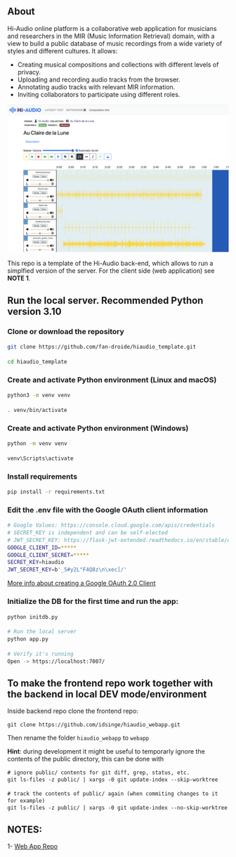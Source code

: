 ## About

Hi-Audio online platform is a collaborative web application for musicians and researchers in the MIR (Music Information Retrieval) domain, with a view to build a public database of music recordings from a wide variety of styles and different cultures. It allows:

- Creating musical compositions and collections with different levels of privacy.
- Uploading and recording audio tracks from the browser.
- Annotating audio tracks with relevant MIR information.
- Inviting collaborators to participate using different roles.

![screenshot](doc/screenshot.png)

This repo is a template of the Hi-Audio back-end, which allows to run a simplfied version of the server. For the client side (web application) see **NOTE 1**.

## Run the local server. Recommended Python version 3.10

### Clone or download the repository
```bash
git clone https://github.com/fan-droide/hiaudio_template.git

cd hiaudio_template
```
### Create and activate Python environment (Linux and macOS)
```bash
python3 -m venv venv

. venv/bin/activate
```

### Create and activate Python environment (Windows)
```bash
python -m venv venv

venv\Scripts\activate
```

### Install requirements
```bash
pip install -r requirements.txt
```

### Edit the .env file with the Google OAuth client information
```bash
# Google Values: https://console.cloud.google.com/apis/credentials
# SECRET_KEY is independent and can be self-elected
# JWT_SECRET_KEY: https://flask-jwt-extended.readthedocs.io/en/stable/options.html#JWT_SECRET_KEY
GOOGLE_CLIENT_ID=*****
GOOGLE_CLIENT_SECRET=*****
SECRET_KEY=hiaudio
JWT_SECRET_KEY=b'_5#y2L"F4Q8z\n\xec]/'
```
[More info about creating a Google OAuth 2.0 Client](https://github.com/fan-droide/hiaudio_template/wiki/Create-a-Google-OAuth-2.0-Client)

### Initialize the DB for the first time and run the app:
```bash
python initdb.py

# Run the local server 
python app.py

# Verify it's running
Open -> https://localhost:7007/
```

## To make the frontend repo work together with the backend in local DEV mode/environment


Inside backend repo clone the frontend repo:
```
git clone https://github.com/idsinge/hiaudio_webapp.git

```

Then rename the folder `hiaudio_webapp` to `webapp`

**Hint**: during development it might be useful to temporarly ignore the contents of the public directory, this can be done with

```
# ignore public/ contents for git diff, grep, status, etc.
git ls-files -z public/ | xargs -0 git update-index --skip-worktree

# track the contents of public/ again (when commiting changes to it for example)
git ls-files -z public/ | xargs -0 git update-index --no-skip-worktree
```


## NOTES:
1- [Web App Repo](https://github.com/idsinge/hiaudio_webapp)